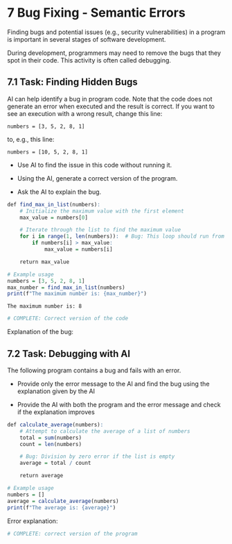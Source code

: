 # 7 Bug Fixing - Semantic Errors

Finding bugs and potential issues (e.g., security vulnerabilities) in a program is important in several stages of software development.

During development, programmers may need to remove the bugs that they spot in their code. This activity is often called debugging.


## 7.1 Task: Finding Hidden Bugs

AI can help identify a bug in program code. Note that the code does not generate an error when executed and the result is correct. If you want to see an execution with a wrong result, change this line:

`numbers = [3, 5, 2, 8, 1]`

to, e.g., this line:

`numbers = [10, 5, 2, 8, 1]`

- Use AI to find the issue in this code without running it.

- Using the AI, generate a correct version of the program.

- Ask the AI to explain the bug.



```R
def find_max_in_list(numbers):
    # Initialize the maximum value with the first element
    max_value = numbers[0]

    # Iterate through the list to find the maximum value
    for i in range(1, len(numbers)):  # Bug: This loop should run from index 0, not 1
        if numbers[i] > max_value:
            max_value = numbers[i]

    return max_value

# Example usage
numbers = [3, 5, 2, 8, 1]
max_number = find_max_in_list(numbers)
print(f"The maximum number is: {max_number}")
```

    The maximum number is: 8



```R
# COMPLETE: Correct version of the code
```

Explanation of the bug:


## 7.2 Task: Debugging with AI

The following program contains a bug and fails with an error.

- Provide only the error message to the AI and find the bug using the explanation given by the AI

- Provide the AI with both the program and the error message and check if the explanation improves



```R
def calculate_average(numbers):
    # Attempt to calculate the average of a list of numbers
    total = sum(numbers)
    count = len(numbers)

    # Bug: Division by zero error if the list is empty
    average = total / count

    return average

# Example usage
numbers = []
average = calculate_average(numbers)
print(f"The average is: {average}")
```

Error explanation:



```R
# COMPLETE: correct version of the program
```
